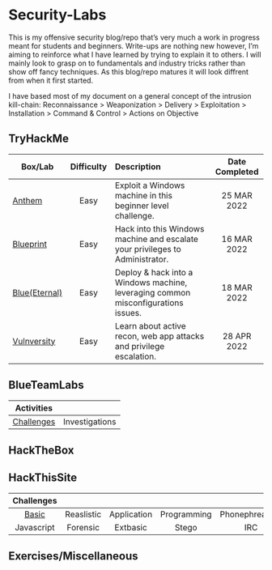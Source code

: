 # Security-Labs
This is my offensive security blog/repo that’s very much a work in progress meant for students and beginners. Write-ups are nothing new however, I’m aiming to reinforce what I have learned by trying to explain it to others. I will mainly look to grasp on to fundamentals and industry tricks rather than show off fancy techniques. As this blog/repo matures it will look diffrent from when it first started.

I have based most of my document on a general concept of the intrusion kill-chain:
Reconnaissance > Weaponization > Delivery > Exploitation > Installation > Command & Control > Actions on Objective

## TryHackMe
| Box/Lab | Difficulty | Description | Date Completed |
|---|:---:|:---|:---:|
| [Anthem](https://github.com/dozmert/Security-Labs/blob/main/TryHackMe/Anthem/readme.md) | Easy | Exploit a Windows machine in this beginner level challenge. | 25 MAR 2022 |
| [Blueprint](https://github.com/dozmert/Security-Labs/blob/main/TryHackMe/Blueprint/readme.md) | Easy | Hack into this Windows machine and escalate your privileges to Administrator. | 16 MAR 2022 |
| [Blue(Eternal)](https://github.com/dozmert/Security-Labs/tree/main/TryHackMe/Blue(Eternal)#readme) | Easy | Deploy & hack into a Windows machine, leveraging common misconfigurations issues. | 18 MAR 2022 |
| [Vulnversity](https://github.com/dozmert/Security-Labs/blob/main/TryHackMe/Vunversity/readme.md) | Easy | Learn about active recon, web app attacks and privilege escalation. | 28 APR 2022 |

## BlueTeamLabs
| Activities |  |
| :---: | :---: |
| [Challenges](https://github.com/dozmert/Security-Labs/blob/main/BlueTeamLabs/challenges/readme.md) | Investigations |

## HackTheBox

## HackThisSite
| Challenges |  |  |  |  |
| :---: | :---: | :---: | :---: | :---: |
| [Basic](https://github.com/dozmert/Security-Labs/blob/main/HackThisSite/Basic/readme.md) | Reaslistic | Application | Programming | Phonephreaking |
| Javascript | Forensic | Extbasic | Stego | IRC |

## Exercises/Miscellaneous
